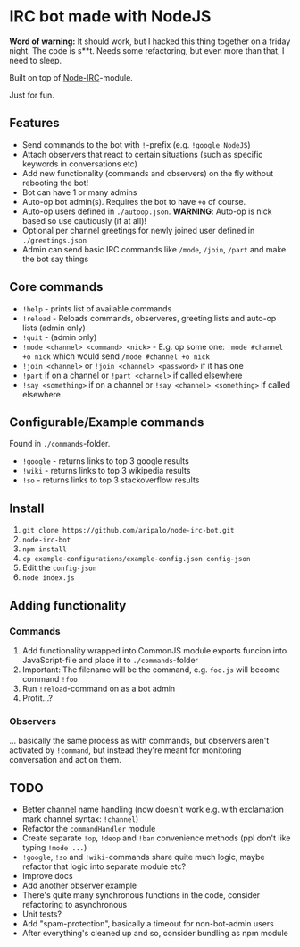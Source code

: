 IRC bot made with NodeJS
========================

**Word of warning:**
It should work, but I hacked this thing together on a friday night. The code is s**t. Needs some refactoring, but even more than that, I need to sleep.

Built on top of [Node-IRC](https://github.com/martynsmith/node-irc)-module.

Just for fun.


Features
--------
- Send commands to the bot with `!`-prefix (e.g. `!google NodeJS`)
- Attach observers that react to certain situations (such as specific keywords in conversations etc)
- Add new functionality (commands and observers) on the fly without rebooting the bot!
- Bot can have 1 or many admins
- Auto-op bot admin(s). Requires the bot to have `+o` of course.
- Auto-op users defined in `./autoop.json`. **WARNING**: Auto-op is nick based so use cautiously (if at all)!
- Optional per channel greetings for newly joined user defined in `./greetings.json`
- Admin can send basic IRC commands like `/mode`, `/join`, `/part` and make the bot say things


Core commands
-------------
- `!help` - prints list of available commands
- `!reload` - Reloads commands, observeres, greeting lists and auto-op lists (admin only)
- `!quit` - (admin only)
- `!mode <channel> <command> <nick>` - E.g. op some one: `!mode #channel +o nick` which would send `/mode #channel +o nick`
- `!join <channel>` or `!join <channel> <password>` if it has one
- `!part` if on a channel or `!part <channel>` if called elsewhere
- `!say <something>` if on a channel or `!say <channel> <something>` if called elsewhere


Configurable/Example commands
-----------------------------
Found in `./commands`-folder.

- `!google` - returns links to top 3 google results
- `!wiki` - returns links to top 3 wikipedia results
- `!so` -  returns links to top 3 stackoverflow results



Install
-------

1. `git clone https://github.com/aripalo/node-irc-bot.git`
2. `node-irc-bot`
3. `npm install`
4. `cp example-configurations/example-config.json config-json`
5. Edit the `config-json`
6. `node index.js`


Adding functionality
--------------------

### Commands

1. Add functionality wrapped into CommonJS module.exports funcion into JavaScript-file and place it to `./commands`-folder
2. Important: The filename will be the command, e.g. `foo.js` will become command `!foo`
3. Run `!reload`-command on as a bot admin
4. Profit...?

### Observers

... basically the same process as with commands, but observers aren't activated by `!command`, but instead they're meant for monitoring conversation and act on them.



TODO
----
- Better channel name handling (now doesn't work e.g. with exclamation mark channel syntax: `!channel`)
- Refactor the `commandHandler` module
- Create separate `!op`, `!deop` and `!ban` convenience methods (ppl don't like typing `!mode ...`)
- `!google`, `!so` and `!wiki`-commands share quite much logic, maybe refactor that logic into separate module etc?
- Improve docs
- Add another observer example
- There's quite many synchronous functions in the code, consider refactoring to asynchronous
- Unit tests?
- Add "spam-protection", basically a timeout for non-bot-admin users
- After everything's cleaned up and so, consider bundling as npm module
